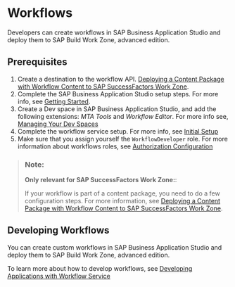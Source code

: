 <!-- loio884d8d444bcb43a9a86329f0a5f12ae7 -->

# Workflows

Developers can create workflows in SAP Business Application Studio and deploy them to SAP Build Work Zone, advanced edition.



<a name="loio884d8d444bcb43a9a86329f0a5f12ae7__section_fcv_hg4_llb"/>

## Prerequisites

1.  Create a destination to the workflow API. [Deploying a Content Package with Workflow Content to SAP SuccessFactors Work Zone](30-ContentPackages/deploying-a-content-package-with-workflow-content-to-sap-successfactors-work-zone-304a218.md).
2.  Complete the SAP Business Application Studio setup steps. For more info, see [Getting Started](https://help.sap.com/viewer/9d1db9835307451daa8c930fbd9ab264/Cloud/en-US/19611ddbe82f4bf2b493283e0ed602e5.html).
3.  Create a Dev space in SAP Business Application Studio, and add the following extensions: *MTA Tools* and *Workflow Editor*. For more info see, [Managing Your Dev Spaces](https://help.sap.com/viewer/9d1db9835307451daa8c930fbd9ab264/Cloud/en-US/4142f786f3d345699c3d5fbebda5ded6.html)
4.  Complete the workflow service setup. For more info, see [Initial Setup](https://help.sap.com/viewer/e157c391253b4ecd93647bf232d18a83/Cloud/en-US/fc3d44872c354742afd672aa8d9c16b4.html)
5.  Make sure that you assign yourself the `WorkflowDeveloper` role. For more information about workflows roles, see [Authorization Configuration](https://help.sap.com/viewer/e157c391253b4ecd93647bf232d18a83/Cloud/en-US/103f2b307af142e5a91368c1539dea57.html)

> ### Note:  
>  **Only relevant for SAP SuccessFactors Work Zone:**:
> 
> If your workflow is part of a content package, you need to do a few configuration steps. For more information, see [Deploying a Content Package with Workflow Content to SAP SuccessFactors Work Zone](30-ContentPackages/deploying-a-content-package-with-workflow-content-to-sap-successfactors-work-zone-304a218.md).



<a name="loio884d8d444bcb43a9a86329f0a5f12ae7__section_qff_w44_llb"/>

## Developing Workflows

You can create custom workflows in SAP Business Application Studio and deploy them to SAP Build Work Zone, advanced edition.

To learn more about how to develop workflows, see [Developing Applications with Workflow Service](https://help.sap.com/viewer/e157c391253b4ecd93647bf232d18a83/Cloud/en-US/60ae81179050478caa4212fad4ba50f2.html)

